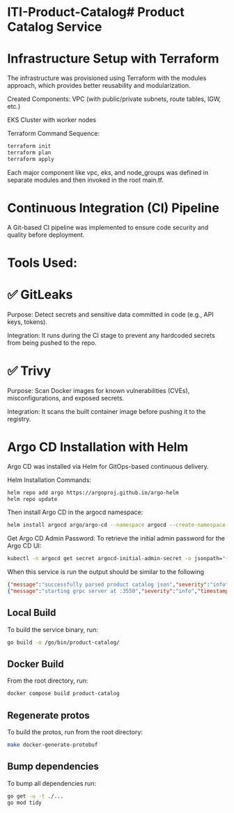 # ITI-Product-Catalog# Product Catalog Service
# Infrastructure Setup with Terraform
The infrastructure was provisioned using Terraform with the modules approach, which provides better reusability and modularization.

Created Components:
VPC (with public/private subnets, route tables, IGW, etc.)

EKS Cluster with worker nodes

Terraform Command Sequence:
```sh
terraform init
terraform plan
terraform apply
```
Each major component like vpc, eks, and node_groups was defined in separate modules and then invoked in the root main.tf.

# Continuous Integration (CI) Pipeline
A Git-based CI pipeline was implemented to ensure code security and quality before deployment.

# Tools Used:
# ✅ GitLeaks
Purpose: Detect secrets and sensitive data committed in code (e.g., API keys, tokens).

Integration: It runs during the CI stage to prevent any hardcoded secrets from being pushed to the repo.


# ✅ Trivy
Purpose: Scan Docker images for known vulnerabilities (CVEs), misconfigurations, and exposed secrets.

Integration: It scans the built container image before pushing it to the registry.

# Argo CD Installation with Helm
Argo CD was installed via Helm for GitOps-based continuous delivery.

Helm Installation Commands:
```sh
helm repo add argo https://argoproj.github.io/argo-helm
helm repo update
```
Then install Argo CD in the argocd namespace:

```sh
helm install argocd argo/argo-cd --namespace argocd --create-namespace --set server.service.type=loadbalancer
```

Get Argo CD Admin Password:
To retrieve the initial admin password for the Argo CD UI:

```sh
kubectl -n argocd get secret argocd-initial-admin-secret -o jsonpath="{.data.password}" | base64 --decode
```


When this service is run the output should be similar to the following

```json
{"message":"successfully parsed product catalog json","severity":"info","timestamp":"2022-06-02T23:54:10.191283363Z"}
{"message":"starting grpc server at :3550","severity":"info","timestamp":"2022-06-02T23:54:10.191849078Z"}
```

## Local Build

To build the service binary, run:

```sh
go build -o /go/bin/product-catalog/
```


## Docker Build

From the root directory, run:

```sh
docker compose build product-catalog
```

## Regenerate protos

To build the protos, run from the root directory:

```sh
make docker-generate-protobuf
```

## Bump dependencies

To bump all dependencies run:

```sh
go get -u -t ./...
go mod tidy
```
